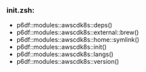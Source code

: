 ### init.zsh:
- p6df::modules::awscdk8s::deps()
- p6df::modules::awscdk8s::external::brew()
- p6df::modules::awscdk8s::home::symlink()
- p6df::modules::awscdk8s::init()
- p6df::modules::awscdk8s::langs()
- p6df::modules::awscdk8s::version()

